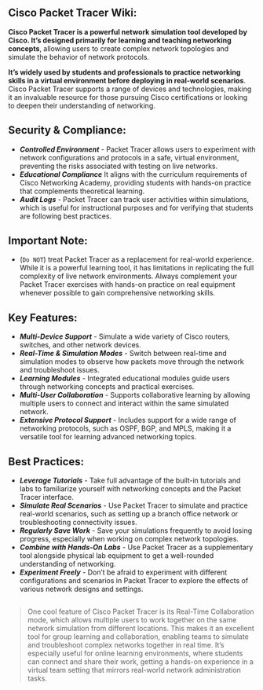 ## Cisco Packet Tracer Wiki:

**Cisco Packet Tracer is a powerful network simulation tool developed by Cisco. It’s designed primarily for learning and teaching networking concepts**, allowing users to create complex network topologies and simulate the behavior of network protocols. 

**It’s widely used by students and professionals to practice networking skills in a virtual environment before deploying in real-world scenarios**. Cisco Packet Tracer supports a range of devices and technologies, making it an invaluable resource for those pursuing Cisco certifications or looking to deepen their understanding of networking.

## Security & Compliance:

- ***Controlled Environment*** - Packet Tracer allows users to experiment with network configurations and protocols in a safe, virtual environment, preventing the risks associated with testing on live networks.
- ***Educational Compliance*** It aligns with the curriculum requirements of Cisco Networking Academy, providing students with hands-on practice that complements theoretical learning.
- ***Audit Logs*** - Packet Tracer can track user activities within simulations, which is useful for instructional purposes and for verifying that students are following best practices.

## Important Note:

- (`Do NOT`) treat Packet Tracer as a replacement for real-world experience. While it is a powerful learning tool, it has limitations in replicating the full complexity of live network environments. Always complement your Packet Tracer exercises with hands-on practice on real equipment whenever possible to gain comprehensive networking skills.

## Key Features:

- ***Multi-Device Support*** - Simulate a wide variety of Cisco routers, switches, and other network devices.
- ***Real-Time & Simulation Modes*** - Switch between real-time and simulation modes to observe how packets move through the network and troubleshoot issues.
- ***Learning Modules*** - Integrated educational modules guide users through networking concepts and practical exercises.
- ***Multi-User Collaboration*** - Supports collaborative learning by allowing multiple users to connect and interact within the same simulated network.
- ***Extensive Protocol Support*** - Includes support for a wide range of networking protocols, such as OSPF, BGP, and MPLS, making it a versatile tool for learning advanced networking topics.

## Best Practices:

- ***Leverage Tutorials*** - Take full advantage of the built-in tutorials and labs to familiarize yourself with networking concepts and the Packet Tracer interface.
- ***Simulate Real Scenarios*** - Use Packet Tracer to simulate and practice real-world scenarios, such as setting up a branch office network or troubleshooting connectivity issues.
- ***Regularly Save Work*** - Save your simulations frequently to avoid losing progress, especially when working on complex network topologies.
- ***Combine with Hands-On Labs*** - Use Packet Tracer as a supplementary tool alongside physical lab equipment to get a well-rounded understanding of networking.
- ***Experiment Freely*** - Don’t be afraid to experiment with different configurations and scenarios in Packet Tracer to explore the effects of various network designs and settings.

##
> One cool feature of Cisco Packet Tracer is its Real-Time Collaboration mode, which allows multiple users to work together on the same network simulation from different locations. This makes it an excellent tool for group learning and collaboration, enabling teams to simulate and troubleshoot complex networks together in real time. It’s especially useful for online learning environments, where students can connect and share their work, getting a hands-on experience in a virtual team setting that mirrors real-world network administration tasks.
